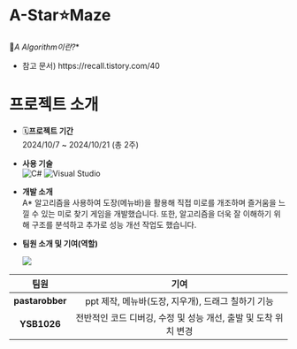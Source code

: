 # A-Star⭐Maze

📌**A* Algorithm이란?**
- <p> 참고 문서) https://recall.tistory.com/40


# 프로젝트 소개
- 🗓️**프로젝트 기간**
  <br> 2024/10/7 ~ 2024/10/21 (총 2주)
- **사용 기술**
  <br> ![C#](https://img.shields.io/badge/-C%23-239120?style=flat-square&logo=csharp&logoColor=white)
  ![Visual Studio](https://img.shields.io/badge/-Visual%20Studio-5C2D91?style=flat-square&logo=visual-studio&logoColor=white)
- **개발 소개**
  <br> A* 알고리즘을 사용하여 도장(메뉴바)을 활용해 직접 미로를 개조하며 즐거움을 느낄 수 있는 미로 찾기 게임을 개발했습니다. 또한, 알고리즘을 더욱 잘 이해하기 위해 구조를 분석하고 추가로 성능 개선 작업도 했습니다.

- **팀원 소개 및 기여(역할)**
  <p>
  <a href="https://github.com/pastarobber/Maze/graphs/contributors">
  <img src="https://contrib.rocks/image?repo=pastarobber/Maze" style="zoom: 100%;"/>
</a>


|    팀원    |                      기여                       |
| :--------: | :---------------------------------------------: |
| **pastarobber** |    ppt 제작, 메뉴바(도장, 지우개), 드래그 칠하기 기능  |
| **YSB1026** | 전반적인 코드 디버깅, 수정 및 성능 개선, 출발 및 도착 위치 변경  |
</p>
